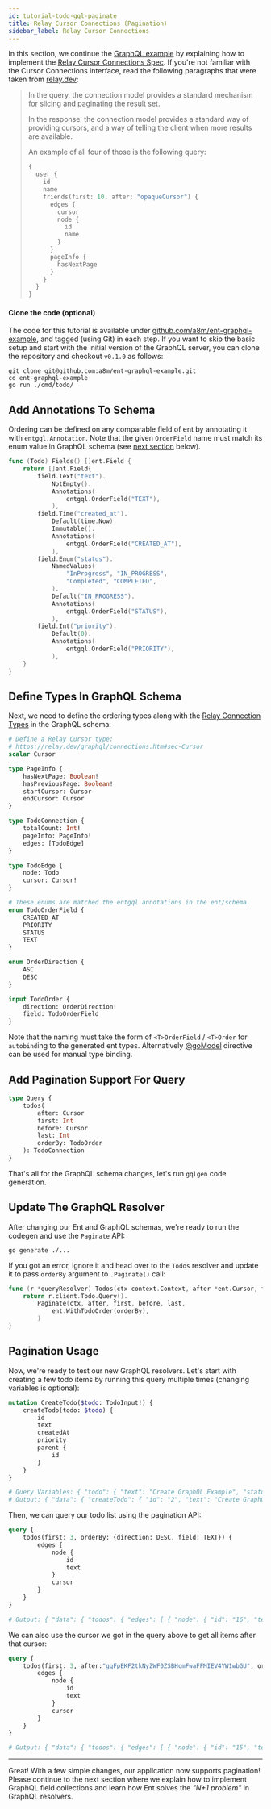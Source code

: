 ```yaml
---
id: tutorial-todo-gql-paginate
title: Relay Cursor Connections (Pagination)
sidebar_label: Relay Cursor Connections
---
```


In this section, we continue the [GraphQL example](tutorial-todo-gql.md) by explaining how to implement the 
[Relay Cursor Connections Spec](https://relay.dev/graphql/connections.htm). If you're not familiar with the
Cursor Connections interface, read the following paragraphs that were taken from [relay.dev](https://relay.dev/graphql/connections.htm#sel-DABDDDAADFA0E3kM):

> In the query, the connection model provides a standard mechanism for slicing and paginating the result set.
> 
> In the response, the connection model provides a standard way of providing cursors, and a way of telling the client
> when more results are available.
> 
> An example of all four of those is the following query:
> ```graphql
> {
>   user {
>     id
>     name
>     friends(first: 10, after: "opaqueCursor") {
>       edges {
>         cursor
>         node {
>           id
>           name
>         }
>       }
>       pageInfo {
>         hasNextPage
>       }
>     }
>   }
> }
> ```

#### Clone the code (optional)

The code for this tutorial is available under [github.com/a8m/ent-graphql-example](https://github.com/a8m/ent-graphql-example),
and tagged (using Git) in each step. If you want to skip the basic setup and start with the initial version of the GraphQL
server, you can clone the repository and checkout `v0.1.0` as follows:

```console
git clone git@github.com:a8m/ent-graphql-example.git
cd ent-graphql-example 
go run ./cmd/todo/
```


## Add Annotations To Schema

Ordering can be defined on any comparable field of ent by annotating it with `entgql.Annotation`.
Note that the given `OrderField` name must match its enum value in GraphQL schema (see
[next section](#define-ordering-types-in-graphql-schema) below).

```go
func (Todo) Fields() []ent.Field {
    return []ent.Field{
		field.Text("text").
			NotEmpty().
			Annotations(
				entgql.OrderField("TEXT"),
			),
		field.Time("created_at").
			Default(time.Now).
			Immutable().
			Annotations(
				entgql.OrderField("CREATED_AT"),
			),
		field.Enum("status").
			NamedValues(
				"InProgress", "IN_PROGRESS",
				"Completed", "COMPLETED",
			).
			Default("IN_PROGRESS").
			Annotations(
				entgql.OrderField("STATUS"),
			),
		field.Int("priority").
			Default(0).
			Annotations(
				entgql.OrderField("PRIORITY"),
			),
    }
}
```

## Define Types In GraphQL Schema

Next, we need to define the ordering types along with the [Relay Connection Types](https://relay.dev/graphql/connections.htm#sec-Connection-Types)
in the GraphQL schema:

```graphql
# Define a Relay Cursor type:
# https://relay.dev/graphql/connections.htm#sec-Cursor
scalar Cursor

type PageInfo {
    hasNextPage: Boolean!
    hasPreviousPage: Boolean!
    startCursor: Cursor
    endCursor: Cursor
}

type TodoConnection {
    totalCount: Int!
    pageInfo: PageInfo!
    edges: [TodoEdge]
}

type TodoEdge {
    node: Todo
    cursor: Cursor!
}

# These enums are matched the entgql annotations in the ent/schema.
enum TodoOrderField {
    CREATED_AT
    PRIORITY
    STATUS
    TEXT
}

enum OrderDirection {
    ASC
    DESC
}

input TodoOrder {
    direction: OrderDirection!
    field: TodoOrderField
}
```

Note that the naming must take the form of `<T>OrderField` / `<T>Order` for `autobind`ing to the generated ent types.
Alternatively [@goModel](https://gqlgen.com/config/#inline-config-with-directives) directive can be used for manual type binding.

## Add Pagination Support For Query

```graphql
type Query {
    todos(
        after: Cursor
        first: Int
        before: Cursor
        last: Int
        orderBy: TodoOrder
    ): TodoConnection
}
```
That's all for the GraphQL schema changes, let's run `gqlgen` code generation.

## Update The GraphQL Resolver

After changing our Ent and GraphQL schemas, we're ready to run the codegen and use the `Paginate` API:

```console
go generate ./...
```

If you got an error, ignore it and head over to the `Todos` resolver and update it to pass `orderBy` argument
to `.Paginate()` call:

```go
func (r *queryResolver) Todos(ctx context.Context, after *ent.Cursor, first *int, before *ent.Cursor, last *int, orderBy *ent.TodoOrder) (*ent.TodoConnection, error) {
	return r.client.Todo.Query().
		Paginate(ctx, after, first, before, last,
			ent.WithTodoOrder(orderBy),
		)
}
```

## Pagination Usage

Now, we're ready to test our new GraphQL resolvers. Let's start with creating a few todo items by running this
query multiple times (changing variables is optional):

```graphql
mutation CreateTodo($todo: TodoInput!) {
    createTodo(todo: $todo) {
        id
        text
        createdAt
        priority
        parent {
            id
        }
    }
}

# Query Variables: { "todo": { "text": "Create GraphQL Example", "status": "IN_PROGRESS", "priority": 1 } }
# Output: { "data": { "createTodo": { "id": "2", "text": "Create GraphQL Example", "createdAt": "2021-03-10T15:02:18+02:00", "priority": 1, "parent": null } } }
```

Then, we can query our todo list using the pagination API:

```graphql
query {
    todos(first: 3, orderBy: {direction: DESC, field: TEXT}) {
        edges {
            node {
                id
                text
            }
            cursor
        }
    }
}

# Output: { "data": { "todos": { "edges": [ { "node": { "id": "16", "text": "Create GraphQL Example" }, "cursor": "gqFpEKF2tkNyZWF0ZSBHcmFwaFFMIEV4YW1wbGU" }, { "node": { "id": "15", "text": "Create GraphQL Example" }, "cursor": "gqFpD6F2tkNyZWF0ZSBHcmFwaFFMIEV4YW1wbGU" }, { "node": { "id": "14", "text": "Create GraphQL Example" }, "cursor": "gqFpDqF2tkNyZWF0ZSBHcmFwaFFMIEV4YW1wbGU" } ] } } }
```

We can also use the cursor we got in the query above to get all items after that cursor:

```graphql
query {
    todos(first: 3, after:"gqFpEKF2tkNyZWF0ZSBHcmFwaFFMIEV4YW1wbGU", orderBy: {direction: DESC, field: TEXT}) {
        edges {
            node {
                id
                text
            }
            cursor
        }
    }
}

# Output: { "data": { "todos": { "edges": [ { "node": { "id": "15", "text": "Create GraphQL Example" }, "cursor": "gqFpD6F2tkNyZWF0ZSBHcmFwaFFMIEV4YW1wbGU" }, { "node": { "id": "14", "text": "Create GraphQL Example" }, "cursor": "gqFpDqF2tkNyZWF0ZSBHcmFwaFFMIEV4YW1wbGU" }, { "node": { "id": "13", "text": "Create GraphQL Example" }, "cursor": "gqFpDaF2tkNyZWF0ZSBHcmFwaFFMIEV4YW1wbGU" } ] } } }
```

---

Great! With a few simple changes, our application now supports pagination! Please continue to the next section where we explain how to implement GraphQL field collections and learn how Ent solves
the *"N+1 problem"* in GraphQL resolvers.
